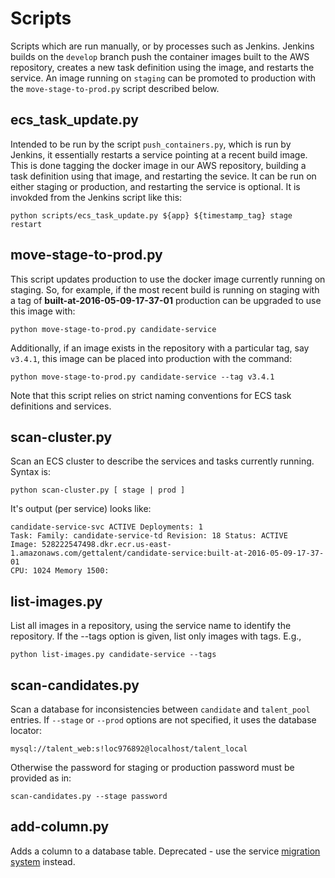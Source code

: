 # Scripts

Scripts which are run manually, or by processes such as Jenkins. Jenkins builds on the `develop` branch push the container images built to the AWS repository,
creates a new task definition using the image, and restarts the service. An image running on `staging` can be promoted to production with the `move-stage-to-prod.py` script
described below.

## **__ecs_task_update.py__**

Intended to be run by the script ```push_containers.py```, which is run by Jenkins, it essentially restarts a service pointing at a recent build image. This is done tagging the
docker image in our AWS repository, building a task definition using that image, and restarting the sevice. It can be run on either staging or production, and restarting the
service is optional. It is invokded from the Jenkins script like this:

```
python scripts/ecs_task_update.py ${app} ${timestamp_tag} stage restart
```

## **__move-stage-to-prod.py__**

This script updates production to use the docker image currently running on staging. So, for example, if the most recent build is running on staging with a tag of **built-at-2016-05-09-17-37-01** production can be upgraded to use this image with:

```
python move-stage-to-prod.py candidate-service
```

Additionally, if an image exists in the repository with a particular tag, say `v3.4.1`, this image can be placed into production with the command:

```
python move-stage-to-prod.py candidate-service --tag v3.4.1
```

Note that this script relies on strict naming conventions for ECS task definitions and services.

## **__scan-cluster.py__**

Scan an ECS cluster to describe the services and tasks currently running. Syntax is:

```
python scan-cluster.py [ stage | prod ]
```

It's output (per service) looks like:

```
candidate-service-svc ACTIVE Deployments: 1
Task: Family: candidate-service-td Revision: 18 Status: ACTIVE
Image: 528222547498.dkr.ecr.us-east-1.amazonaws.com/gettalent/candidate-service:built-at-2016-05-09-17-37-01
CPU: 1024 Memory 1500: 
```

## **__list-images.py__**

List all images in a repository, using the service name to identify the repository. If the --tags option is given, list only images with tags. E.g.,

```
python list-images.py candidate-service --tags
```

## **__scan-candidates.py__**

Scan a database for inconsistencies between ```candidate``` and ```talent_pool``` entries. If ```--stage``` or ```--prod``` options are not specified, it uses the database locator:

```
mysql://talent_web:s!loc976892@localhost/talent_local
```

Otherwise the password for staging or production password must be provided as in:

```
scan-candidates.py --stage password
```

## **__add-column.py__**

Adds a column to a database table. Deprecated - use the service [migration system](https://github.com/gettalent/talent-flask-services/wiki/Database-Migrations-on-the-Cheap) instead.
